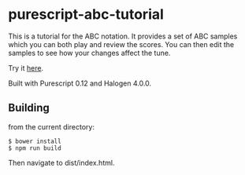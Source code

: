 purescript-abc-tutorial
=======================

This is a tutorial for the ABC notation. It provides a set of ABC samples which you can both play and review the scores.  You can then edit the samples to see how your changes affect the tune.

Try it [here](http://www.tradtunedb.org.uk/abctutorial).

Built with Purescript 0.12 and Halogen 4.0.0.

Building
--------

from the current directory:

    $ bower install
    $ npm run build

Then navigate to dist/index.html.

